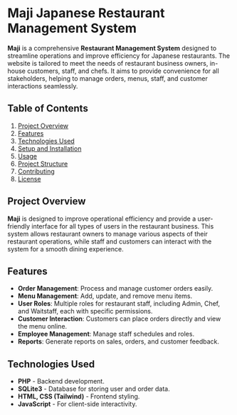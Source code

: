 # Maji Japanese Restaurant Management System

**Maji** is a comprehensive **Restaurant Management System** designed to streamline operations and improve efficiency for Japanese restaurants. The website is tailored to meet the needs of restaurant business owners, in-house customers, staff, and chefs. It aims to provide convenience for all stakeholders, helping to manage orders, menus, staff, and customer interactions seamlessly.

## Table of Contents
1. [Project Overview](#project-overview)
2. [Features](#features)
3. [Technologies Used](#technologies-used)
4. [Setup and Installation](#setup-and-installation)
5. [Usage](#usage)
6. [Project Structure](#project-structure)
7. [Contributing](#contributing)
8. [License](#license)

## Project Overview

**Maji** is designed to improve operational efficiency and provide a user-friendly interface for all types of users in the restaurant business. This system allows restaurant owners to manage various aspects of their restaurant operations, while staff and customers can interact with the system for a smooth dining experience.

## Features

- **Order Management**: Process and manage customer orders easily.
- **Menu Management**: Add, update, and remove menu items.
- **User Roles**: Multiple roles for restaurant staff, including Admin, Chef, and Waitstaff, each with specific permissions.
- **Customer Interaction**: Customers can place orders directly and view the menu online.
- **Employee Management**: Manage staff schedules and roles.
- **Reports**: Generate reports on sales, orders, and customer feedback.

## Technologies Used

- **PHP** - Backend development.
- **SQLite3** - Database for storing user and order data.
- **HTML, CSS (Tailwind)** - Frontend styling.
- **JavaScript** - For client-side interactivity.
